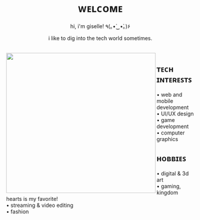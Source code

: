 <h1 align="center">
ᴡᴇʟᴄᴏᴍᴇ 
</h1>

<div align="center">
hi, i'm giselle! ٩(｡•́‿•̀｡)۶ <br />

  i like to dig into the tech world sometimes.<br />

</div>
<br />
<img src="https://media4.giphy.com/media/Y1IFN5kK9E7fO/giphy.gif?cid=ecf05e4704pufs6r4o6j8gq5dlod0ri29l73eiokf54t9r5v&rid=giphy.gif&ct=s" align="left" style="width: 400px; height: 375px; object-fit: scale-down;">

**ᴛᴇᴄʜ ɪɴᴛᴇʀᴇꜱᴛꜱ** <br />
----
• web and mobile development <br />
• UI/UX design <br />
• game development <br />
• computer graphics

**ʜᴏʙʙɪᴇꜱ** <br />
----
• digital & 3d art <br />
• gaming, kingdom hearts is my favorite! <br />
• streaming & video editing <br />
• fashion <br />
